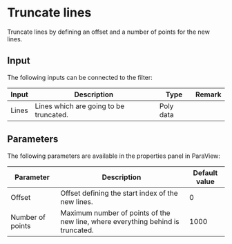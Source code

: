 # Truncate lines

Truncate lines by defining an offset and a number of points for the new lines.

## Input

The following inputs can be connected to the filter:

| Input                     | Description                                                               | Type          | Remark        |
|---------------------------|---------------------------------------------------------------------------|---------------|---------------|
| Lines                     | Lines which are going to be truncated.                                    | Poly data     |               |

## Parameters

The following parameters are available in the properties panel in ParaView:

| Parameter         | Description                                                                           | Default value         |
|-------------------|---------------------------------------------------------------------------------------|-----------------------|
| Offset            | Offset defining the start index of the new lines.                                     | 0                     |
| Number of points  | Maximum number of points of the new line, where everything behind is truncated.       | 1000                  |

